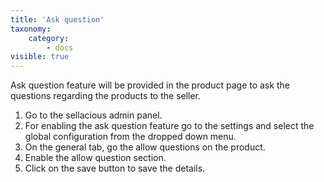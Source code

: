 ```yaml
---
title: 'Ask question'
taxonomy:
    category:
        - docs
visible: true
---
```


Ask question feature will be provided in the product page to ask the questions regarding the products to the seller.
1. Go to the sellacious admin panel.
2. For enabling the ask question feature go to the settings and select the global configuration from the dropped down menu.
3. On the general tab, go the allow questions on the product.
4. Enable the allow question section.
5. Click on the save button to save the details.